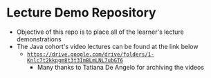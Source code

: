 # Lecture Demo Repository
* Objective of this repo is to place all of the learner's lecture demonstrations
* The Java cohort's video lectures can be found at the link below
  * [`https://drive.google.com/drive/folders/1-Knlc7t2kkpgm8t3t3ImBLmLNL7ubGT6`](https://drive.google.com/drive/folders/1-Knlc7t2kkpgm8t3t3ImBLmLNL7ubGT6)
    * Many thanks to Tatiana De Angelo for archiving the videos
